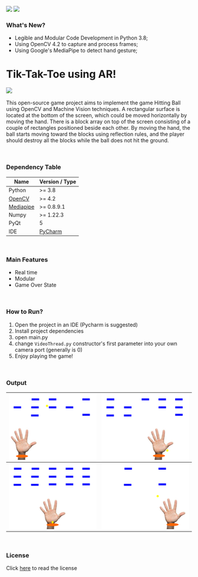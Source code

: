 <img src="https://badgen.net/badge/version/1.0.0/blue?icon=github"> <img src = "https://badgen.net/badge/status/ative/green?icon=git"> 

### What's New?

- Legible and Modular Code Development in Python 3.8; 
- Using OpenCV 4.2 to capture and process frames;
- Using Google's MediaPipe to detect hand gesture;

# Tik-Tak-Toe using AR!
<img src="https://editor.analyticsvidhya.com/uploads/232202.png" width="128">

<br/>

This open-source game project aims to implement the game Hitting Ball using OpenCV and Machine Vision techniques. A rectangular surface is located at the bottom of the screen, which could be moved horizontally by moving the hand. There is a block array on top of the screen consisting of a couple of rectangles positioned beside each other. By moving the hand, the ball starts moving toward the blocks using reflection rules, and the player should destroy all the blocks while the ball does not hit the ground. 

<br/>

### Dependency Table
|  Name | Version / Type |
| ------------ | ------------ |
|  Python | >= 3.8  |
| [OpenCV](https://opencv.org/)   | >= 4.2  |
| [Mediapipe](https://github.com/google/mediapipe)  |  >= 0.8.9.1 |
| Numpy  | >= 1.22.3  |
| PyQt | 5 |
| IDE | [PyCharm](https://www.jetbrains.com/pycharm/) |
<br/>

### Main Features
* Real time
* Modular
* Game Over State

<br/>

### How to Run?
1. Open the project in an IDE (Pycharm is suggested)
2. Install project dependencies
3. open main.py
4. change `VideoThread.py` constructor's first parameter into your own camera port (generally is 0)
5. Enjoy playing the game!

<br/>

### Output

| <img src="https://github.com/mohammadJaliliTorkamani/AR-Hitting-Ball/blob/master/Screenshots/screenshot_1.png" width="256">  | <img src="https://github.com/mohammadJaliliTorkamani/AR-Hitting-Ball/blob/master/Screenshots/screenshot_2.png" width="256">  |
| -- | -- |
| <img src="https://github.com/mohammadJaliliTorkamani/AR-Hitting-Ball/blob/master/Screenshots/screenshot_3.png" width="256"> | <img src="https://github.com/mohammadJaliliTorkamani/AR-Hitting-Ball/blob/master/Screenshots/screenshot_4.png" width="256"> |

<br/>

### License
Click [here](https://github.com/mohammadJaliliTorkamani/AR-Hitting-Ball/blob/master/LICENSE) to read the license

